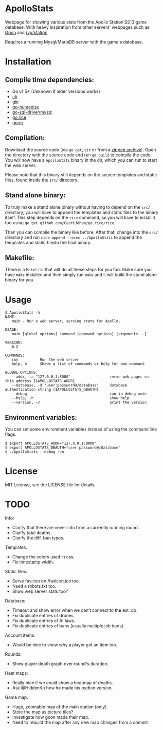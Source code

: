 ApolloStats
================================================================================

Webpage for showing various stats from the Apollo Station SS13 game database.
With heavy inspiration from other servers' webpages such as [Goon](http://goonhub.com/) and [/vg/station](http://ss13.pomf.se/index.php/bans).

Requires a running Mysql/MariaDB server with the game's database.

Installation
================================================================================

Compile time dependencies:
--------------------------------------------------------------------------------

- Go v1.5+ (Unknown if older versions works)
- [cli](https://github.com/codegangsta/cli)
- [gin](https://github.com/gin-gonic/gin)
- [go-humanize](https://github.com/dustin/go-humanize)
- [go-sql-driver/mysql](https://github.com/go-sql-driver/mysql)
- [go.rice](https://github.com/GeertJohan/go.rice)
- [gorm](https://github.com/jinzhu/gorm)

Compilation:
--------------------------------------------------------------------------------

Download the source code (via `go get`, `git` or from a [zipped archive](https://github.com/Apollo-Community/ApolloStats/archive/v0.2.zip)).
Open the directory with the source code and run `go build` to compile the code.
You will now have a `ApolloStats` binary in the dir, which you can run to start
the web server.

Please note that this binary still depends on the source templates and static
files, found inside the `src/` directory.

Stand alone binary:
--------------------------------------------------------------------------------

To truly make a stand alone binary without having to depend on the `src/` directory,
you will have to append the templates and static files to the binary itself.
This step depends on the `rice` command, so you will have to install it too using
`go get github.com/GeertJohan/go.rice/rice`.

Then you can compile the binary like before. After that, change into the `src/`
directory and run `rice append --exec ../ApolloStats` to append the templates
and static filesto the final binary.

Makefile:
--------------------------------------------------------------------------------

There is a `Makefile` that will do all these steps for you too. Make sure you
have `make` installed and then simply run `make` and it will build the stand
alone binary for you.

Usage
================================================================================

```
$ ApolloStats -h
NAME:
   main - Run a web server, serving stats for Apollo.

USAGE:
   main [global options] command [command options] [arguments...]
   
VERSION:
   0.2
   
COMMANDS:
   run          Run the web server
   help, h      Shows a list of commands or help for one command
   
GLOBAL OPTIONS:
   --addr, -a "127.0.0.1:8000"                  serve web pages on this address [$APOLLOSTATS_ADDR]
   --database, -d "user:password@/database"     database authentication string [$APOLLOSTATS_DBAUTH]
   --debug                                      run in debug mode
   --help, -h                                   show help
   --version, -v                                print the version
```

Environment variables:
--------------------------------------------------------------------------------

You can set some environment variables instead of using the command line flags.
```
$ export APOLLOSTATS_ADDR="127.0.0.1:8000"
$ export APOLLOSTATS_DBAUTH="user:password@/database"
$ ./ApolloStats --debug run
```

License
================================================================================

MIT License, see the LICENSE file for details.


TODO
================================================================================

Info:
- Clarify that there are never info from a currently running round.
- Clarify total deaths.
- Clarify the diff. ban types.

Templates:
- Change the colors used in css.
- Fix timestamp width.

Static files:
- Serve favicon on /favicon.ico too.
- Need a robots.txt too.
- Show web server stats too?

Database:
- Timeout and show error when we can't connect to the ext. db.
- Fix duplicate entries of drones.
- Fix duplicate entries of AI laws.
- Fix duplicate entries of bans (usually multiple job bans).

Account items:
- Would be nice to show why a player got an item too.

Rounds:
- Show player death graph over round's duration.

Heat maps:
- Really nice if we could show a heatmap of deaths.
- Ask @HiddenKn how he made his python version.

Game map:
- Huge, zoomable map of the main station (only).
- Store the map as picture tiles?
- Investigate how goon made their map.
- Need to rebuild the map after any new map changes from a commit.
